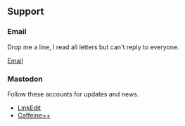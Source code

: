## Support

### Email

Drop me a line, I read all letters but can't reply to everyone.

[Email](mailto:hello@cocoa.productions)

### Mastodon

Follow these accounts for updates and news.

- [LinkEdit](https://mastodonapp.uk/@linkedit)
- [Caffeine++](https://mastodonapp.uk/@caffeine)

